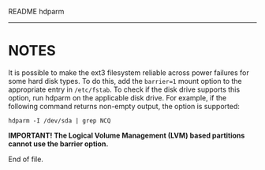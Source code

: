 README hdparm

---


NOTES
=====

It is possible to make the ext3 filesystem reliable across power failures for
some hard disk types.  To do this, add the `barrier=1` mount option to the
appropriate entry in `/etc/fstab`.  To check if the disk drive supports this
option, run hdparm on the applicable disk drive.  For example, if the following
command returns non-empty output, the option is supported:

    hdparm -I /dev/sda | grep NCQ

**IMPORTANT!
The Logical Volume Management (LVM) based partitions cannot use the barrier
option.**


End of file.
